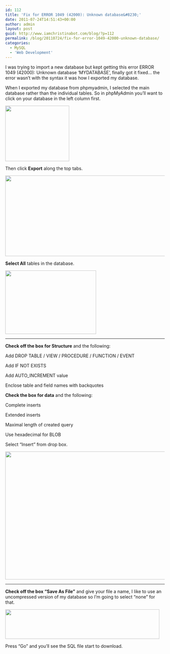 ```yaml
---
id: 112
title: 'Fix for ERROR 1049 (42000): Unknown database&#8230;'
date: 2011-07-24T14:51:43+00:00
author: admin
layout: post
guid: http://www.iamchristinabot.com/blog/?p=112
permalink: /blog/20110724/fix-for-error-1049-42000-unknown-database/
categories:
  - MySQL
  - 'Web Development'
---
```

I was trying to import a new database but kept getting this error ERROR 1049 (42000): Unknown database &#8216;MYDATABASE&#8217;, finally got it fixed&#8230; the error wasn&#8217;t with the syntax it was how I exported my database.

When I exported my database from phpmyadmin, I selected the main database rather than the individual tables. So in phpMyAdmin you&#8217;ll want to click on your database in the left column first.

<img src="{{ site.url | prepend: site.baseurl }}/blog/wp-content/uploads/2011/07/Screen-shot-2011-07-24-at-10.38.05-AM.png" alt="" title="Screen shot 2011-07-24 at 10.38.05 AM" width="202" height="175" class="aligncenter size-full wp-image-113" />

Then click **Export** along the top tabs.

[<img src="{{ site.url | prepend: site.baseurl }}/blog/wp-content/uploads/2011/07/Screen-shot-2011-07-24-at-10.44.07-AM.png" alt="" title="Export MySQL" width="629" height="254" class="aligncenter size-full wp-image-115" srcset="http://www.iamchristinabot.com/blog/wp-content/uploads/2011/07/Screen-shot-2011-07-24-at-10.44.07-AM.png 629w, http://www.iamchristinabot.com/blog/wp-content/uploads/2011/07/Screen-shot-2011-07-24-at-10.44.07-AM-300x121.png 300w" sizes="(max-width: 629px) 100vw, 629px" />](http://www.iamchristinabot.com/blog/wp-content/uploads/2011/07/Screen-shot-2011-07-24-at-10.44.07-AM.png)

**Select All** tables in the database.

<img src="{{ site.url | prepend: site.baseurl }}/blog/wp-content/uploads/2011/07/Screen-shot-2011-07-24-at-10.48.15-AM.png" alt="" title="Select all Databases in phpMyAdmin" width="287" height="200" class="aligncenter size-full wp-image-116" />

* * *

**Check off the box for Structure** and the following:

Add DROP TABLE / VIEW / PROCEDURE / FUNCTION / EVENT

Add IF NOT EXISTS

Add AUTO_INCREMENT value

Enclose table and field names with backquotes

**Check the box for data** and the following:

Complete inserts

Extended inserts

Maximal length of created query

Use hexadecimal for BLOB

Select &#8220;Insert&#8221; from drop box.

<img src="{{ site.url | prepend: site.baseurl }}/blog/wp-content/uploads/2011/05/Screen-shot-2011-05-29-at-10.37.11-PM.png" alt="" title="Screen shot 2011-05-29 at 10.37.11 PM" width="583" height="403" class="aligncenter size-full wp-image-94" srcset="http://www.iamchristinabot.com/blog/wp-content/uploads/2011/05/Screen-shot-2011-05-29-at-10.37.11-PM.png 583w, http://www.iamchristinabot.com/blog/wp-content/uploads/2011/05/Screen-shot-2011-05-29-at-10.37.11-PM-300x207.png 300w" sizes="(max-width: 583px) 100vw, 583px" />

* * *

**Check off the box &#8220;Save As File&#8221;** and give your file a name, I like to use an uncompressed version of my database so I&#8217;m going to select &#8220;none&#8221; for that.

<img src="{{ site.url | prepend: site.baseurl }}/blog/wp-content/uploads/2011/05/Screen-shot-2011-05-29-at-10.44.12-PM.png" alt="" title="Screen shot 2011-05-29 at 10.44.12 PM" width="487" height="93" class="aligncenter size-full wp-image-95" srcset="http://www.iamchristinabot.com/blog/wp-content/uploads/2011/05/Screen-shot-2011-05-29-at-10.44.12-PM.png 487w, http://www.iamchristinabot.com/blog/wp-content/uploads/2011/05/Screen-shot-2011-05-29-at-10.44.12-PM-300x57.png 300w" sizes="(max-width: 487px) 100vw, 487px" />

Press &#8220;Go&#8221; and you&#8217;ll see the SQL file start to download.
